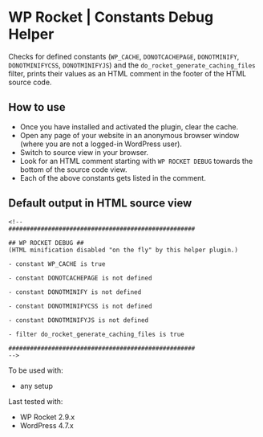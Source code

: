 # WP Rocket | Constants Debug Helper

Checks for defined constants (`WP_CACHE`, `DONOTCACHEPAGE`, `DONOTMINIFY`, `DONOTMINIFYCSS`, `DONOTMINIFYJS`) and the `do_rocket_generate_caching_files` filter, prints their values as an HTML comment in the footer of the HTML source code.

## How to use
- Once you have installed and activated the plugin, clear the cache.
- Open any page of your website in an anonymous browser window (where you are not a logged-in WordPress user).
- Switch to source view in your browser.
- Look for an HTML comment starting with `WP ROCKET DEBUG` towards the bottom of the source code view.
- Each of the above constants gets listed in the comment.

## Default output in HTML source view

```
<!--
####################################################

## WP ROCKET DEBUG ##
(HTML minification disabled "on the fly" by this helper plugin.)

- constant WP_CACHE is true

- constant DONOTCACHEPAGE is not defined

- constant DONOTMINIFY is not defined

- constant DONOTMINIFYCSS is not defined

- constant DONOTMINIFYJS is not defined

- filter do_rocket_generate_caching_files is true

####################################################
-->
```

To be used with:
* any setup

Last tested with:
* WP Rocket 2.9.x
* WordPress 4.7.x
